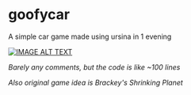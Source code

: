 # goofycar
A simple car game made using ursina in 1 evening

[![IMAGE ALT TEXT](https://i9.ytimg.com/vi/_frqjqElpns/mqdefault.jpg?sqp=COD9jaYG-oaymwEmCMACELQB8quKqQMa8AEB-AH-CYAC0AWKAgwIABABGFUgYihlMA8=&rs=AOn4CLC9j9qgRF19eWcaqob93MBD8vaWtQ)](https://youtu.be/_frqjqElpns)

*Barely any comments, but the code is like ~100 lines*

*Also original game idea is Brackey's Shrinking Planet*
